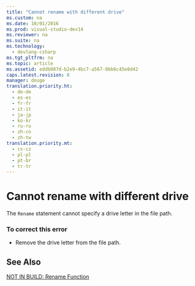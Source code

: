 ```yaml
---
title: "Cannot rename with different drive"
ms.custom: na
ms.date: 10/01/2016
ms.prod: visual-studio-dev14
ms.reviewer: na
ms.suite: na
ms.technology: 
  - devlang-csharp
ms.tgt_pltfrm: na
ms.topic: article
ms.assetid: eddb087d-b2e9-4bc7-a567-0bb6c45e0d42
caps.latest.revision: 8
manager: douge
translation.priority.ht: 
  - de-de
  - es-es
  - fr-fr
  - it-it
  - ja-jp
  - ko-kr
  - ru-ru
  - zh-cn
  - zh-tw
translation.priority.mt: 
  - cs-cz
  - pl-pl
  - pt-br
  - tr-tr
---
```

# Cannot rename with different drive
The `Rename` statement cannot specify a drive letter in the file path.  
  
### To correct this error  
  
-   Remove the drive letter from the file path.  
  
## See Also  
 [NOT IN BUILD: Rename Function](assetId:///464062d8-2320-4305-8a8c-1f43e96c94df)